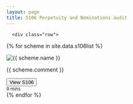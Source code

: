 ```yaml
---
layout: page 
title: S106 Perpetuity and Nominations audit 
---
```

<link rel="stylesheet" href="https://stackpath.bootstrapcdn.com/bootstrap/4.4.1/css/bootstrap.min.css" integrity="sha384-Vkoo8x4CGsO3+Hhxv8T/Q5PaXtkKtu6ug5TOeNV6gBiFeWPGFN9MuhOf23Q9Ifjh" crossorigin="anonymous">


 <div class="album py-5 bg-light">
    <div class="container">

      <div class="row">
{% for scheme in site.data.s106list %}
        <div class="col-md-4">
          <div class="card mb-4 shadow-sm">
            <img class="card-img-top" src="{{ scheme.image_path }}" alt="{{ scheme.name }}">
            <div class="card-body">
              <p class="card-text">{{ scheme.comment }}</p>
              <div class="d-flex justify-content-between align-items-center">
                <div class="btn-group">
                  <a href="{{ scheme.url }}">
                  <button type="button" class="btn btn-sm btn-outline-secondary">View S106</button>
                  </a>
                </div>
                <small class="text-muted">9 mins</small>
              </div>
            </div>
          </div>
        </div>
{% endfor %}
  </div>
</div>
</div>

<script src="https://code.jquery.com/jquery-3.4.1.slim.min.js" integrity="sha384-J6qa4849blE2+poT4WnyKhv5vZF5SrPo0iEjwBvKU7imGFAV0wwj1yYfoRSJoZ+n" crossorigin="anonymous"></script>
<script src="https://cdn.jsdelivr.net/npm/popper.js@1.16.0/dist/umd/popper.min.js" integrity="sha384-Q6E9RHvbIyZFJoft+2mJbHaEWldlvI9IOYy5n3zV9zzTtmI3UksdQRVvoxMfooAo" crossorigin="anonymous"></script>
<script src="https://stackpath.bootstrapcdn.com/bootstrap/4.4.1/js/bootstrap.min.js" integrity="sha384-wfSDF2E50Y2D1uUdj0O3uMBJnjuUD4Ih7YwaYd1iqfktj0Uod8GCExl3Og8ifwB6" crossorigin="anonymous"></script>


